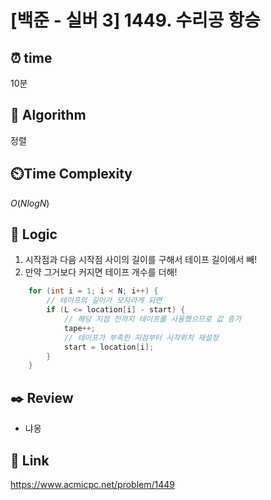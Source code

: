 # [백준 - 실버 3] 1449. 수리공 항승

## ⏰  **time**
10분

## :pushpin: **Algorithm**
정렬

## ⏲️**Time Complexity**
$O(NlogN)$

## :round_pushpin: **Logic**
1. 시작점과 다음 시작점 사이의 길이를 구해서 테이프 길이에서 빼!
2. 만약 그거보다 커지면 테이프 개수를 더해!
```cpp
	for (int i = 1; i < N; i++) {
		// 테이프의 길이가 모자라게 되면
		if (L <= location[i] - start) {
			// 해당 지점 전까지 테이프를 사용했으므로 값 증가
			tape++;
			// 테이프가 부족한 지점부터 시작위치 재설정
			start = location[i];
		}
	}
```

## :black_nib: **Review**
- 냐옹
  
## 📡 Link
https://www.acmicpc.net/problem/1449
